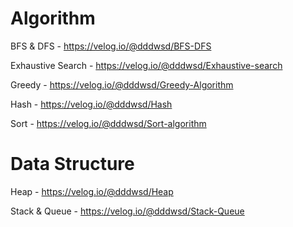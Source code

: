 # Algorithm

BFS & DFS - https://velog.io/@dddwsd/BFS-DFS

Exhaustive Search - https://velog.io/@dddwsd/Exhaustive-search

Greedy - https://velog.io/@dddwsd/Greedy-Algorithm

Hash - https://velog.io/@dddwsd/Hash

Sort - https://velog.io/@dddwsd/Sort-algorithm

# Data Structure

Heap - https://velog.io/@dddwsd/Heap

Stack & Queue - https://velog.io/@dddwsd/Stack-Queue